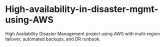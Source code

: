 # High-availability-in-disaster-mgmt-using-AWS
High Availability Disaster Management project using AWS with multi-region failover, automated backups, and DR runbook.
